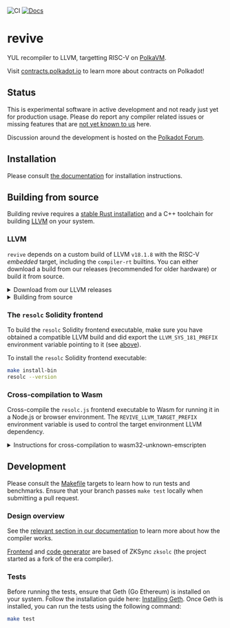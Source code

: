 ![CI](https://github.com/paritytech/revive/actions/workflows/test.yml/badge.svg)
[![Docs](https://img.shields.io/badge/Docs-contracts.polkadot.io-brightgreen.svg)](https://contracts.polkadot.io/revive_compiler/)

# revive

YUL recompiler to LLVM, targetting RISC-V on [PolkaVM](https://github.com/koute/polkavm).

Visit [contracts.polkadot.io](https://contracts.polkadot.io) to learn more about contracts on Polkadot!

## Status

This is experimental software in active development and not ready just yet for production usage. Please do report any compiler related issues or missing features that are [not yet known to us](https://contracts.polkadot.io/known_issues/) here.

Discussion around the development is hosted on the [Polkadot Forum](https://forum.polkadot.network/t/contracts-update-solidity-on-polkavm/6949#a-new-solidity-compiler-1).

## Installation

Please consult [the documentation](https://contracts.polkadot.io/revive_compiler/installation) for installation instructions.

## Building from source

Building revive requires a [stable Rust installation](https://rustup.rs/) and a C++ toolchain for building [LLVM](https://github.com/llvm/llvm-project) on your system.

### LLVM

`revive` depends on a custom build of LLVM `v18.1.8` with the RISC-V _embedded_ target, including the `compiler-rt` builtins. You can either download a build from our releases (recommended for older hardware) or build it from source.

<details>
  <summary>Download from our LLVM releases</summary>

Download the [latest LLVM build](https://github.com/paritytech/revive/releases?q=LLVM+binaries+release&expanded=true) from our releases.

> **MacOS** users need to clear the `downloaded` attribute from all binaries after extracting the archive:
>
> ```sh
> xattr -rc </path/to/the/extracted/archive>/target-llvm/gnu/target-final/bin/*
> ```

After extracting the archive, point `$LLVM_SYS_181_PREFIX` to it:

```sh
export LLVM_SYS_181_PREFIX=</path/to/the/extracted/archive>/target-llvm/gnu/target-final
```

</details>

<details>
  <summary>Building from source</summary>

Use the provided [revive-llvm](crates/llvm-builder/README.md) utility to compile a compatible LLVM build locally and point `$LLVM_SYS_181_PREFIX` to the installation afterwards.

The `Makefile` provides a shortcut target to obtain a compatible LLVM build:

```sh
make install-llvm
export LLVM_SYS_181_PREFIX=${PWD}/target-llvm/gnu/target-final
```

</details>

### The `resolc` Solidity frontend

To build the `resolc` Solidity frontend executable, make sure you have obtained a compatible LLVM build and did export the `LLVM_SYS_181_PREFIX` environment variable pointing to it (see [above](#LLVM)).

To install the `resolc` Solidity frontend executable:

```sh
make install-bin
resolc --version
```

### Cross-compilation to Wasm

Cross-compile the `resolc.js` frontend executable to Wasm for running it in a Node.js or browser environment. The `REVIVE_LLVM_TARGET_PREFIX` environment variable is used to control the target environment LLVM dependency.

<details>
  <summary>Instructions for cross-compilation to wasm32-unknown-emscripten</summary>

```sh
# Build the host LLVM dependency with PolkaVM target support
make install-llvm
export LLVM_SYS_181_PREFIX=${PWD}/target-llvm/gnu/target-final

# Build the target LLVM dependency with PolkaVM target support
revive-llvm --target-env emscripten clone
source emsdk/emsdk_env.sh
revive-llvm --target-env emscripten build --llvm-projects lld
export REVIVE_LLVM_TARGET_PREFIX=${PWD}/target-llvm/emscripten/target-final

# Build the resolc frontend executable
make install-wasm
make test-wasm
```

</details>

## Development

Please consult the [Makefile](Makefile) targets to learn how to run tests and benchmarks.
Ensure that your branch passes `make test` locally when submitting a pull request.

### Design overview

See the [relevant section in our documentation](https://contracts.polkadot.io/revive_compiler/architecture) to learn more about how the compiler works.

[Frontend](https://github.com/matter-labs/era-compiler-solidity) and [code generator](https://github.com/matter-labs/era-compiler-llvm-context) are based of ZKSync `zksolc` (the project started as a fork of the era compiler).

### Tests

Before running the tests, ensure that Geth (Go Ethereum) is installed on your system. Follow the installation guide here: [Installing Geth](https://geth.ethereum.org/docs/getting-started/installing-geth).
Once Geth is installed, you can run the tests using the following command:

```sh
make test
```
